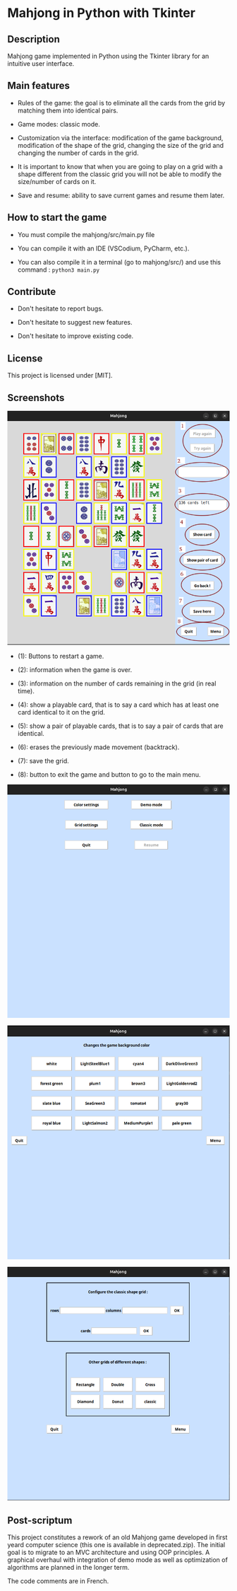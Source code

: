 # Mahjong in Python with Tkinter

## Description

Mahjong game implemented in Python using the Tkinter library for an intuitive user interface.

## Main features

+ Rules of the game: the goal is to eliminate all the cards from the grid by matching them into identical pairs.

+ Game modes: classic mode.

+ Customization via the interface: modification of the game background, modification of the shape of the grid, 
changing the size of the grid and changing the number of cards in the grid.

+ It is important to know that when you are going to play on a grid with a shape different from the classic grid you will not be able to modify the size/number of cards on it.

+ Save and resume: ability to save current games and resume them later.

## How to start the game

+ You must compile the mahjong/src/main.py file

+ You can compile it with an IDE (VSCodium, PyCharm, etc.).

+ You can also compile it in a terminal (go to mahjong/src/) and use this command : `python3 main.py`

## Contribute

+ Don't hesitate to report bugs.

+ Don't hesitate to suggest new features.

+ Don't hesitate to improve existing code.

## License

This project is licensed under [MIT].

## Screenshots

![Screenshot game](./screenshots/game.png)

+ (1): Buttons to restart a game.

+ (2): information when the game is over.

+ (3): information on the number of cards remaining in the grid (in real time).

+ (4): show a playable card, that is to say a card which has at least one card identical to it on the grid.

+ (5): show a pair of playable cards, that is to say a pair of cards that are identical.

+ (6): erases the previously made movement (backtrack).

+ (7): save the grid.

+ (8): button to exit the game and button to go to the main menu.

![Screenshot menu](./screenshots/menu.png)

![Screenshot color_menu](./screenshots/color_menu.png)

![Screenshot grid_menu](./screenshots/grid_menu.png)

## Post-scriptum

This project constitutes a rework of an old Mahjong game developed in first yeard computer science (this one is available in deprecated.zip).
The initial goal is to migrate to an MVC architecture and using OOP principles. 
A graphical overhaul with integration of demo mode as well as optimization of algorithms are planned in the longer term.

The code comments are in French.

